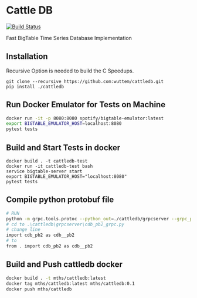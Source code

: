 # Cattle DB #

[![Build Status](https://travis-ci.org/wuttem/cattledb.svg?branch=master)](https://travis-ci.org/wuttem/cattledb)

Fast BigTable Time Series Database Implementation


## Installation
Recursive Option is needed to build the C Speedups.
```
git clone --recursive https://github.com:wuttem/cattledb.git
pip install ./cattledb
```

## Run Docker Emulator for Tests on Machine

```bash
docker run -it -p 8080:8080 spotify/bigtable-emulator:latest
export BIGTABLE_EMULATOR_HOST=localhost:8080
pytest tests
```


## Build and Start Tests in docker
```
docker build . -t cattledb-test
docker run -it cattledb-test bash
service bigtable-server start
export BIGTABLE_EMULATOR_HOST="localhost:8080"
pytest tests
```


## Compile python protobuf file
```bash
# RUN
python -m grpc.tools.protoc --python_out=./cattledb/grpcserver --grpc_python_out=./cattledb/grpcserver --proto_path=./protos cdb.proto
# cd to .\cattledb\grpcserver\cdb_pb2_grpc.py
# change line
import cdb_pb2 as cdb__pb2
# to
from . import cdb_pb2 as cdb__pb2
```

## Build and Push cattledb docker
```bash
docker build . -t mths/cattledb:latest
docker tag mths/cattledb:latest mths/cattledb:0.1
docker push mths/cattledb
```